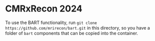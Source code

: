 # CMRxRecon 2024

To use the BART functionality, run `git clone https://github.com/mrirecon/bart.git` in this directory, so you have a folder of `bart` components that can be copied into the container. 
